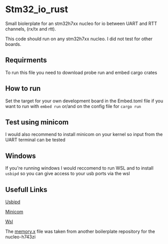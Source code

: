 # Stm32_io_rust 
Small biolerplate for an stm32h7xx nucleo for io between UART and RTT channels, (rx/tx and rtt). 

This code should run on any stm32h7xx nucleo. I did not test for other boards.

## Requirments 
To run this file you need to download probe run and embed cargo crates

## How to run
Set the target for your own development board in the Embed.toml file if you want to run with ```embed run``` or/and on the config file for ```cargo run```

## Test using minicom
I would also recommend to install minicom on your kernel so input from the UART terminal can be tested

## Windows
If you're running windows I would reccomend to run WSL and to install ```usbipd``` so you can give access to your usb ports via the wsl

## Usefull Links
[Usbipd](https://learn.microsoft.com/en-us/windows/wsl/connect-usb)

[Minicom](https://learn.microsoft.com/en-us/windows/wsl/connect-usb](https://www.cyberciti.biz/tips/connect-soekris-single-board-computer-using-minicom.html)https://www.cyberciti.biz/tips/connect-soekris-single-board-computer-using-minicom.html)

[Wsl](https://learn.microsoft.com/en-us/windows/wsl/install)

The [memory.x](https://github.com/astraw/nucleo-h743zi) file was taken from another boilerplate repository for the nucleo-h743zi


